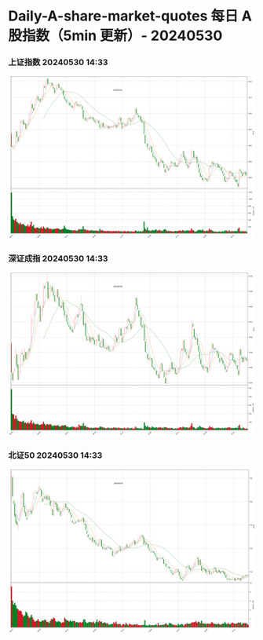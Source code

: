 
# Daily-A-share-market-quotes 每日 A 股指数（5min 更新）- 20240530

### 上证指数 20240530 14:33
![](./fig/2024/5/20240530-sh000001.png)

### 深证成指 20240530 14:33
![](./fig/2024/5/20240530-sz399001.png)

### 北证50 20240530 14:33
![](./fig/2024/5/20240530-bj899050.png)
